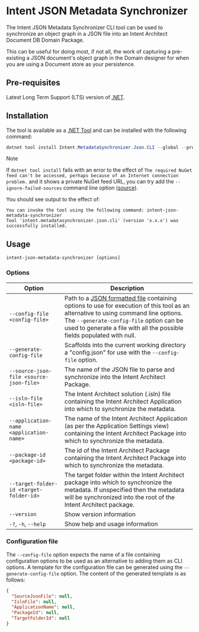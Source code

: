 # Intent JSON Metadata Synchronizer

The Intent JSON Metadata Synchronizer CLI tool can be used to synchronize an object graph in a JSON file into an Intent Architect Document DB Domain Package.

This can be useful for doing most, if not all, the work of capturing a pre-existing a JSON document's object graph in the Domain designer for when you are using a Document store as your persistence.

## Pre-requisites

Latest Long Term Support (LTS) version of [.NET](https://dotnet.microsoft.com/download).

## Installation

The tool is available as a [.NET Tool](https://docs.microsoft.com/dotnet/core/tools/global-tools) and can be installed with the following command:

```powershell
dotnet tool install Intent.MetadataSynchronizer.Json.CLI --global --prerelease
```

> [!NOTE]
> If `dotnet tool install` fails with an error to the effect of `The required NuGet feed can't be accessed, perhaps because of an Internet connection problem.` and it shows a private NuGet feed URL, you can try add the `--ignore-failed-sources` command line option ([source](https://learn.microsoft.com/dotnet/core/tools/troubleshoot-usage-issues#nuget-feed-cant-be-accessed)).

You should see output to the effect of:

```text
You can invoke the tool using the following command: intent-json-metadata-synchronizer
Tool 'intent.metadatasynchronizer.json.cli' (version 'x.x.x') was successfully installed.
```

## Usage

`intent-json-metadata-synchronizer [options]`

### Options

|Option                                   |Description|
|-----------------------------------------|-----------|
|`--config-file <config-file>`            |Path to a [JSON formatted file](#configuration-file) containing options to use for execution of this tool as an alternative to using command line options. The `--generate-config-file` option can be used to generate a file with all the possible fields populated with null.|
|`--generate-config-file`                 |Scaffolds into the current working directory a "config.json" for use with the `--config-file` option.|
|`--source-json-file <source-json-file>`  |The name of the JSON file to parse and synchronize into the Intent Architect Package.|
|`--isln-file <isln-file>`                |The Intent Architect solution (.isln) file containing the Intent Architect Application into which to synchronize the metadata.|
|`--application-name <application-name>`  |The name of the Intent Architect Application (as per the Application Settings view) containing the Intent Architect Package into which to synchronize the metadata.|
|`--package-id <package-id>`              |The id of the Intent Architect Package containing the Intent Architect Package into which to synchronize the metadata.|
|`--target-folder-id <target-folder-id>`  |The target folder within the Intent Architect package into which to synchronize the metadata. If unspecified then the metadata will be synchronized into the root of the Intent Architect package.|
|`--version`                              |Show version information|
|`-?`, `-h`, `--help`                     |Show help and usage information|

### Configuration file

The `--config-file` option expects the name of a file containing configuration options to be used as an alternative to adding them as CLI options. A template for the configuration file can be generated using the `--generate-config-file` option. The content of the generated template is as follows:

```json
{
  "SourceJsonFile": null,
  "IslnFile": null,
  "ApplicationName": null,
  "PackageId": null,
  "TargetFolderId": null
}
```
